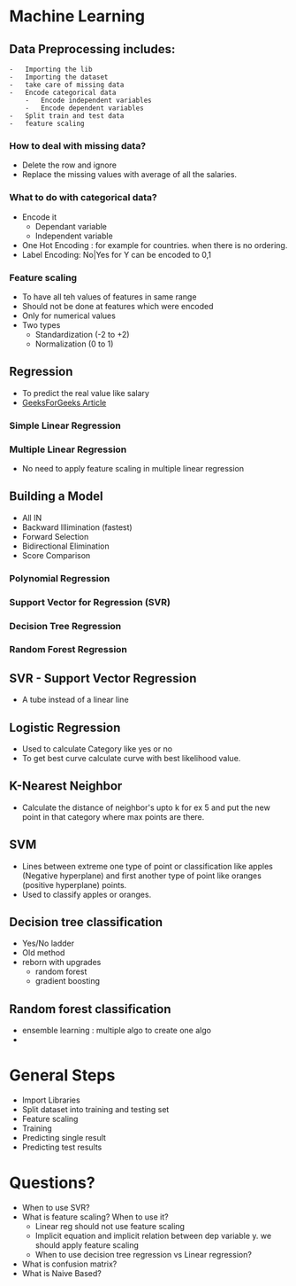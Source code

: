 # Machine Learning
## Data Preprocessing includes:
    -   Importing the lib
    -   Importing the dataset
    -   take care of missing data
    -   Encode categorical data
        -   Encode independent variables
        -   Encode dependent variables
    -   Split train and test data
    -   feature scaling
### How to deal with missing data?
- Delete the row and ignore
- Replace the missing values with average of all the salaries.
### What to do with categorical data?
- Encode it
  - Dependant variable
  - Independent variable
- One Hot Encoding : for example for countries. when there is no ordering.
- Label Encoding: No|Yes for Y can be encoded to 0,1
### Feature scaling
- To have all teh values of features in same range
- Should not be done at features which were encoded
- Only for numerical values
- Two types
  - Standardization (-2 to +2)
  - Normalization (0 to 1)
## Regression
 - To predict the real value like salary
 - [GeeksForGeeks Article](https://www.geeksforgeeks.org/types-of-regression-techniques/)
### Simple Linear Regression
### Multiple Linear Regression
- No need to apply feature scaling in multiple linear regression
## Building a Model
- All IN
- Backward Illimination (fastest)
- Forward Selection
- Bidirectional Elimination
- Score Comparison
### Polynomial Regression
### Support Vector for Regression (SVR)
### Decision Tree Regression
### Random Forest Regression

## SVR - Support Vector Regression
- A tube instead of a linear line

## Logistic Regression
- Used to calculate Category like yes or no
- To get best curve calculate curve with best likelihood value.

## K-Nearest Neighbor
- Calculate the distance of neighbor's upto k for ex 5 and put the new point in that category where max points are there.

## SVM
- Lines between extreme one type of point or classification like apples (Negative hyperplane) and first another type of point like oranges (positive hyperplane) points.
- Used to classify apples or oranges.

## Decision tree classification
- Yes/No ladder
- Old method
- reborn with upgrades
  - random forest
  - gradient boosting

## Random forest classification
- ensemble learning : multiple algo to create one algo
- 


# General Steps
- Import Libraries
- Split dataset into training and testing set
- Feature scaling
- Training
- Predicting single result
- Predicting test results


# Questions?
- When to use SVR?
- What is feature scaling? When to use it?
  - Linear reg should not use feature scaling
  - Implicit equation and implicit relation between dep variable y. we should apply feature scaling
  - When to use decision tree regression vs Linear regression?
- What is confusion matrix?
- What is Naive Based?
